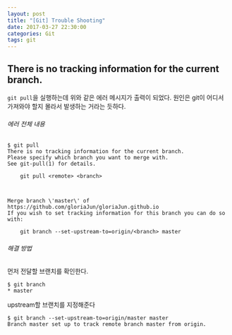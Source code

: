 ```yaml
---
layout: post
title: "[Git] Trouble Shooting"
date: 2017-03-27 22:30:00
categories: Git
tags: git
---
```


## There is no tracking information for the current branch.
`git pull`을 실행하는데 위와 같은 에러 메시지가 출력이 되었다.
원인은 git이 어디서 가져와야 할지 몰라서 발생하는 거라는 듯하다.

###### 에러 전체 내용
  ```
  $ git pull
  There is no tracking information for the current branch.
  Please specify which branch you want to merge with.
  See git-pull(1) for details.

      git pull <remote> <branch>



  Merge branch \'master\' of https://github.com/gloriaJun/gloriaJun.github.io
  If you wish to set tracking information for this branch you can do so with:

      git branch --set-upstream-to=origin/<branch> master
  ```

###### 해결 방법
먼저 전달할 브랜치를 확인한다.
```
$ git branch
* master
```

upstream할 브랜치를 지정해준다
```
$ git branch --set-upstream-to=origin/master master
Branch master set up to track remote branch master from origin.
```
